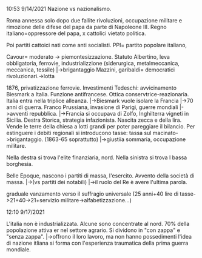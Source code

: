 10:53 9/14/2021
Nazione vs nazionalismo.




Roma annessa solo dopo due fallite rivoluzioni, occupazione militare e rimozione delle difese del papa da parte di Napoleone III.
Regno italiano=oppressore del papa, x cattolici vietato politica. 

Poi partiti cattoici nati come anti socialisti.
PPI= partito popolare italiano, 

Cavour= moderato -> piemontesizzazione. Statuto Albertino, leva obbligatoria, ferrovie, industrializzione (siderurgica, metalmeccanica, meccanica, tessile)
									|->brigantaggio
Mazzini, garibaldi= democratici rivoluzionari.->lotta 

1876, privatizzazione ferrovie. Investimenti Tedeschi: avvicinamento Biesmark a Italia. Funzione antifrancese. Ottica conservtrice-reazionaria. Italia entra nella triplice alleanza.
											|->Biesmark vuole isolare la Francia
											|->70 anni di guerra. Franco Prussiana, invasione di Parigi, guerre mondiali
											|->avventi repubblica.
											|->Francia si occupava di Zolfo, Inghilterra vigneti in Sicilia. 
Destra Storica, strategia infazionista.
Nascita zecca e della lira.
Vende le terre della chiesa a lotti grandi per poter pareggiare il bilancio.
Per estinguere i debiti regionali si introducono tasse: tassa sul macinato->brigantaggio. (1863-65 soprattutto)
										|->giustiia sommaria, occupazione militare.

Nella destra si trova l'elite finanziaria, nord. Nella sinistra si trova l bassa borghesia.


Belle Epoque, nascono i partiti di massa, l'esercito. Avvento della società di massa.
                |->(vs partiti dei notabili)
		|->il ruolo del Re è avere l'ultima parola.

graduale vanzamento verso il suffragio universale (25 anni+40 lire di tasse->21+40->21+servizio militare->alfabetizzazione...)

12:10 9/17/2021

L'italia non è industrializzata. Alcune sono concentrate al nord. 70% della popolazione attiva er nel settore agrario. Si dividono in "con zappa" e "senza zappa".
																			|->offrono il loro lavoro,
																			   ma non hanno possedimenti
l'idea di nazione itliana si forma con l'esperienza traumatica della prima guerra mondiale. 	